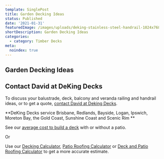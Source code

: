 ```yaml
---
template: SinglePost
title: Garden Decking Ideas
status: Published
date: '2021-01-31'
featuredImage: /images/uploads/deking-stainless-steel-handrail-1024x768.jpg
shortDescription: Garden Decking Ideas
categories:
  - category: Timber Decks
meta:
  noindex: true
---
```

## Garden Decking Ideas



## Contact David at DeKing Decks

To discuss your balustrade, deck, balcony and veranda railing and handrail ideas, or to get a quote, [contact David at Deking Decks](https://www.dekingdecks.com.au/contact/).

**DeKing Decks service Brisbane, Redlands, Bayside, Logan, Ipswich, Moreton Bay, the Gold Coast, Sunshine Coast and Scenic Rim
**

See our [average cost to build a deck](https://www.dekingdecks.com.au/posts/patio-installation-cost-timber-patio-and-roofing/) with or without a patio.

Or

Use our [Decking Calculator](https://www.dekingdecks.com.au/quote-calculator/), [Patio Roofing Calculator](https://www.dekingdecks.com.au/quote-calculator/) or [Deck and Patio Roofing Calculator](https://www.dekingdecks.com.au/quote-calculator/) to get a more accurate estimate.
